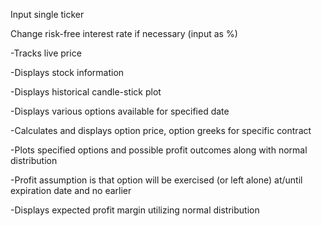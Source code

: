 Input single ticker

Change risk-free interest rate if necessary (input as %)

-Tracks live price

-Displays stock information

-Displays historical candle-stick plot

-Displays various options available for specified date

-Calculates and displays option price, option greeks for specific contract

-Plots specified options and possible profit outcomes along with normal distribution

  -Profit assumption is that option will be exercised (or left alone) at/until expiration date and no earlier
  
-Displays expected profit margin utilizing normal distribution

